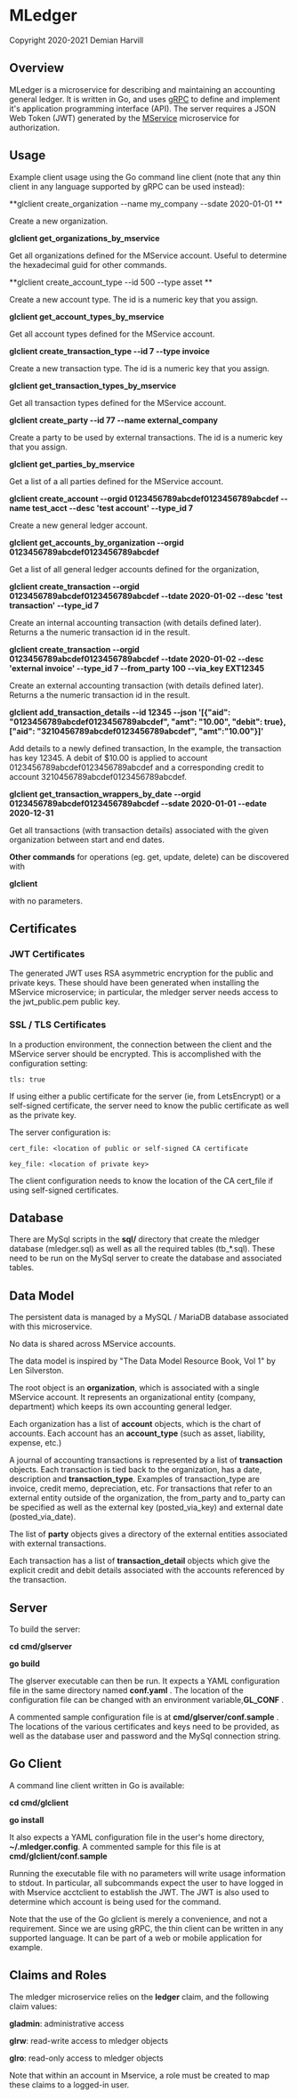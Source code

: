 # MLedger

Copyright 2020-2021 Demian Harvill

## Overview

MLedger is a microservice for describing and maintaining an accounting general ledger.
It is written in Go, and uses [gRPC](https://grpc.io) to define and implement it's application programming interface (API).
The server requires a JSON Web Token (JWT) generated by the [MService](https://github.com/gaterace/mservice) microservice
for authorization.

## Usage

Example client usage using the Go command line client (note that any thin client in any language supported by 
gRPC can be used instead):

**glclient create_organization --name my_company --sdate 2020-01-01 **

Create a new organization.

**glclient get_organizations_by_mservice**

Get all organizations defined for the MService account. Useful to determine the hexadecimal guid for other commands.

**glclient create_account_type --id 500 --type asset **

Create a new account type.  The id is a numeric key that you assign. 

**glclient get_account_types_by_mservice**

Get all account types defined for the MService account.

**glclient create_transaction_type --id 7 --type invoice**

Create a new transaction type.  The id is a numeric key that you assign. 

**glclient get_transaction_types_by_mservice**

Get all transaction types defined for the MService account.

**glclient create_party --id 77 --name external_company**

Create a party to be used by external transactions. The id is a numeric key that you assign. 

**glclient get_parties_by_mservice**

Get a list of a all parties defined for the MService account.

**glclient create_account --orgid 0123456789abcdef0123456789abcdef --name test_acct --desc 'test account' --type_id 7**

Create a new general ledger account.

**glclient get_accounts_by_organization --orgid 0123456789abcdef0123456789abcdef**

Get a list of all general ledger accounts defined for the organization,

**glclient create_transaction --orgid 0123456789abcdef0123456789abcdef --tdate 2020-01-02 --desc 'test transaction' --type_id 7**

Create an internal accounting transaction (with details defined later). Returns a the numeric transaction id in the result.

**glclient create_transaction --orgid 0123456789abcdef0123456789abcdef --tdate 2020-01-02 --desc 'external invoice' --type_id 7 --from_party 100  --via_key EXT12345**

Create an external accounting transaction (with details defined later). Returns a the numeric transaction id in the result.

**glclient add_transaction_details --id 12345 --json '[{"aid": "0123456789abcdef0123456789abcdef", "amt": "10.00", "debit": true}, ["aid": "3210456789abcdef0123456789abcdef", "amt":"10.00"}]'**

Add details to a newly defined transaction, In the example, the transaction has key 12345. A debit of $10.00 is applied
to account 0123456789abcdef0123456789abcdef and a corresponding credit to account 3210456789abcdef0123456789abcdef.

**glclient get_transaction_wrappers_by_date  --orgid 0123456789abcdef0123456789abcdef --sdate 2020-01-01 --edate 2020-12-31**

Get all transactions (with transaction details) associated with the given organization between start and end dates.

**Other commands** for operations (eg. get, update, delete) can be discovered with 

**glclient**

with no parameters. 

 
## Certificates

### JWT Certificates
The generated JWT uses RSA asymmetric encryption for the public and private keys. These should have been generated
when installing the MService microservice; in particular, the mledger server needs access to the jwt_public.pem public key.

### SSL / TLS Certificates

In a production environment, the connection between the client and the MService server should be encrypted. This is
accomplished with the configuration setting:

    tls: true

If using either a public certificate for the server (ie, from LetsEncrypt) or a self-signed certificate,  the server need to know the public certificate as
well as the private key. 

The server configuration is:

    cert_file: <location of public or self-signed CA certificate

    key_file: <location of private key>

The client configuration needs to know the location of the CA cert_file if using self-signed certificates.

## Database

There are MySql scripts in the **sql/** directory that create the mledger database (mledger.sql) as well as all
the required tables (tb_*.sql).  These need to be run on the MySql server to create the database and associated tables.

## Data Model

The persistent data is managed by a MySQL / MariaDB database associated with this microservice.

No data is shared across MService accounts.

The data model is inspired by "The Data Model Resource Book, Vol 1" by Len Silverston.

The root object is an **organization**, which is associated with a single MService account. It represents an organizational
entity (company, department) which keeps its own accounting general ledger.

Each organization has a list of **account** objects, which is the chart of accounts.  Each account has an **account_type**
(such as asset, liability, expense, etc.)

A journal of accounting transactions is represented by a list of **transaction** objects. Each transaction is tied back
to the organization, has a date, description and **transaction_type**.  Examples of transaction_type are invoice, credit memo,
depreciation, etc. For transactions that refer to an external entity outside of the organization, the from_party and to_party 
can be specified as well as the external key (posted_via_key) and external date (posted_via_date).

The list of **party** objects gives a directory of the external entities associated with external transactions.

Each transaction has a list of **transaction_detail** objects which give the explicit credit and debit details associated
with the accounts referenced by the transaction.

## Server

To build the server:

**cd cmd/glserver**
  
**go build**

The glserver executable can then be run.  It expects a YAML configuration file in the same directory named **conf.yaml** .  The location
of the configuration file can be changed with an environment variable,**GL_CONF** .

A commented sample configuration file is at **cmd/glserver/conf.sample** . The locations of the various certificates and 
keys need to be provided, as well as the database user and password and the MySql connection string.

## Go Client

A command line client written in Go is available:

**cd cmd/glclient**

**go install** 
    
It also expects a YAML configuration file in the user's home directory, **~/.mledger.config**. A commented sample for this
file is at **cmd/glclient/conf.sample**

Running the executable file with no parameters will write usage information to stdout.  In particular, all subcommands expect
the user to have logged in with Mservice acctclient to establish the JWT. The JWT is also used to determine which
account is being used for the command.

Note that the use of the Go glclient is merely a convenience, and not a requirement. Since we are using gRPC, the thin client
can be written in any supported language.  It can be part of a web or mobile application for example.


## Claims and Roles ##

The mledger microservice relies on the **ledger** claim, and the following claim values:

**gladmin**: administrative access

**glrw**: read-write access to mledger objects 

**glro**: read-only access to mledger objects 


Note that within an account in Mservice, a role must be created to map these claims to a logged-in user.

















